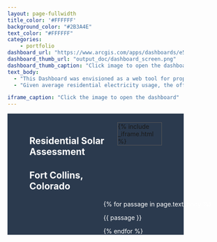 ```yaml
---
layout: page-fullwidth 
title_color: '#FFFFFF'
background_color: "#2B3A4E"
text_color: "#FFFFFF"
categories:
    - portfolio
dashboard_url: "https://www.arcgis.com/apps/dashboards/e505221f860b46019c62a9c65a37ee75"
dashboard_thumb_url: "output_doc/dashboard_screen.png"
dashboard_thumb_caption: "Click image to open the dashboard in a new window"
text_body: 
  - "This Dashboard was envisioned as a web tool for property owners researching the feasability of a photovoltaic system on their property. The data underlying the dashboard was derived from the ArcGIS Pro Solar Radiation tool, which modeled solar irradiance values accounting for diurnal/seasonal changes in the solar trajectory, local topography and rooftop obstructions. Modeled values, in addition to publicly available roof area measurments, and the prevailing technical specifications of solar technology where used to estimate power generation potential."
  - "Given average residential electricity usage, the offset percentage and greenhouse gas migation potential for varying systems was determined. The dashboard was constructed to dynamically provide this information while interfacing with a web map for Fort Collins properties."  

iframe_caption: "Click the image to open the dashboard"
--- 
```

<style>
* {
  margin: 0;
  padding: 0;
  box-sizing: border-box;
}

h2 {
  color: #FFFFFF;
}

h3 {
  color: #FFFFFF;
  font-size: 1rem; /* Smaller font size for Fort Collins, Colorado */
}

.container {
  display: flex;
  flex-direction: column;
  align-items: center;
  max-width: 2000px; /* Set a maximum width for the container */
  margin: 0 auto; /* Center the container horizontally */
  background-color: #2B3A4E;
}

.content-wrapper {
  width: 85%; /* Ensure the content takes the full width of the container */
  display: flex; /* Enable flexbox for content wrapper */
  flex-direction: row; /* Arrange children in a row */
  align-items: flex-start; /* Align items at the start */
  padding: 20px; /* Add padding for spacing */
}

.iframe-wrapper {
  width: 50%;
  margin: 0; /* Remove any default margin */
  padding: 0; /* Remove any default padding */
  box-sizing: border-box; /* Ensure padding is included in the width */
  border: 1.5px solid #575757; /* Add solid keyword for border */
}

.new-text-block {
  width: 70%;
  color: #FFFFFF;
  padding-left: 20px; /* Add some padding to the left */
  box-sizing: border-box; /* Ensure padding is included in the width */
  display: flex;
  flex-direction: column; /* Ensure text blocks are in a column */
  align-self: flex-start; /* Align the block to the top */
  margin-top: 0px; /* Keep the top margin as is */
  margin-left: 200px; /* Adjust this value as needed to move the block to the right */
}

.rectangular-block {
  display: flex;
  flex-direction: column; /* Default to column layout for smaller screens */
  align-items: flex-start;
  width: 32%;
  background-color: #A67972;
  box-shadow: 0 4px 8px rgba(0, 0, 0, 0.1);
  box-sizing: border-box; /* Ensure padding is included in the width */
  margin-top: 20px; /* Add some margin to the top for spacing */
  padding: 10px; /* Add padding for content spacing */
  padding-left: 20px; /* Add padding for left alignment */
  padding-right: 20px; /* Add padding for right alignment */ 
  margin-left: 130px;
}

.trailer {
  font-size: 1.25rem;
  margin-top: 20px;
  text-align: left;
  color: #FFFFFF; /* Ensure text color matches your theme */
}

/* Media Queries for Mobile Responsiveness */
@media (max-width: 768px) {
  .content-wrapper {
    flex-direction: column; /* Stack items vertically */
    padding: 10px; /* Adjust padding */
  }

  .new-text-block {
    width: 100%; /* Full width for mobile */
    margin-left: 0; /* Remove left margin */
    padding-left: 10px; /* Adjust padding */
    margin-top: 20px; /* Add top margin for spacing */
  }

  .rectangular-block {
    width: 100%; /* Full width for mobile */
    margin-left: 0; /* Remove left margin */
    padding-left: 20px; /* Add padding for left alignment */
    padding-right: 20px; /* Add padding for right alignment */
  }
}
</style>

<div class="container t20">
    <div class="content-wrapper">
      <div>
        <h2>Residential Solar Assessment</h2>
        <h2>Fort Collins, Colorado</h2>
      </div>
      <div class="iframe-wrapper">
        <!-- Include the iframe modal content -->
        {% include _iframe.html %}
      </div>
    </div>
    <div class="new-text-block t20">
      {% for passage in page.text_body %}
        <p class="font-size-h4">{{ passage }}</p>
      {% endfor %}
    </div>
</div>
